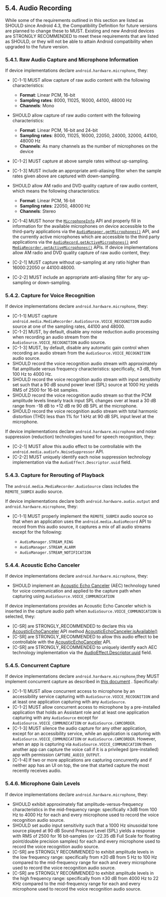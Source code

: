 ## 5.4\. Audio Recording

While some of the requirements outlined in this section are listed as SHOULD
since Android 4.3, the Compatibility Definition for future versions are planned
to change these to MUST. Existing and new Android devices are STRONGLY
RECOMMENDED to meet these requirements that are listed as SHOULD, or they
will not be able to attain Android compatibility when upgraded to the future
version.

### 5.4.1\. Raw Audio Capture and Microphone Information

If device implementations declare `android.hardware.microphone`, they:

*   [C-1-1] MUST allow capture of raw audio content with the following
characteristics:

     *   **Format**: Linear PCM, 16-bit
     *   **Sampling rates**: 8000, 11025, 16000, 44100, 48000 Hz
     *   **Channels**: Mono

*   SHOULD allow capture of raw audio content with the following
characteristics:
     *   **Format**: Linear PCM, 16-bit and 24-bit
     *   **Sampling rates**: 8000, 11025, 16000, 22050, 24000, 32000, 44100,
     48000 Hz
     *   **Channels**: As many channels as the number of microphones on the
     device

*   [C-1-2] MUST capture at above sample rates without up-sampling.
*   [C-1-3] MUST include an appropriate anti-aliasing filter when the
sample rates given above are captured with down-sampling.
*   SHOULD allow AM radio and DVD quality capture of raw audio content, which
means the following characteristics:

     *   **Format**: Linear PCM, 16-bit
     *   **Sampling rates**: 22050, 48000 Hz
     *   **Channels**: Stereo

*   [C-1-4] MUST honor the [`MicrophoneInfo`](
    https://developer.android.com/reference/android/media/MicrophoneInfo) API
    and properly fill in information for the available microphones on device
    accessible to the third-party applications via the
    [`AudioManager.getMicrophones()`](
    https://developer.android.com/reference/android/media/AudioManager#getMicrophones%28%29)
    API, and the currently active microphones which are accessible to the third
    party applications via the [`AudioRecord.getActiveMicrophones()`](
    https://developer.android.com/reference/android/media/AudioRecord#getActiveMicrophones%28%29)
    and [`MediaRecorder.getActiveMicrophones()`](https://developer.android.com/reference/android/media/MediaRecorder#getActiveMicrophones%28%29)
    APIs.
If device implementations allow AM radio and DVD quality capture of raw audio
content, they:

*   [C-2-1] MUST capture without up-sampling at any ratio higher
than 16000:22050 or 44100:48000.
*   [C-2-2] MUST include an appropriate anti-aliasing filter for any
up-sampling or down-sampling.

### 5.4.2\. Capture for Voice Recognition

If device implementations declare `android.hardware.microphone`, they:

*   [C-1-1] MUST capture
    `android.media.MediaRecorder.AudioSource.VOICE_RECOGNITION` audio source at
    one of the sampling rates, 44100 and 48000.
*   [C-1-2] MUST, by default, disable any noise reduction audio processing when
    recording an audio stream from the `AudioSource.VOICE_RECOGNITION` audio
    source.
*   [C-1-3] MUST, by default, disable any automatic gain control when recording
    an audio stream from the `AudioSource.VOICE_RECOGNITION` audio source.
*   SHOULD record the voice recognition audio stream with approximately flat
    amplitude versus frequency characteristics: specifically, ±3 dB, from 100 Hz
    to 4000 Hz.
*   SHOULD record the voice recognition audio stream with input sensitivity set
    such that a 90 dB sound power level (SPL) source at 1000 Hz yields RMS of
    2500 for 16-bit samples.
*   SHOULD record the voice recognition audio stream so that the PCM amplitude
    levels linearly track input SPL changes over at least a 30 dB range from -18
    dB to +12 dB re 90 dB SPL at the microphone.
*   SHOULD record the voice recognition audio stream with total harmonic
    distortion (THD) less than 1% for 1 kHz at 90 dB SPL input level at the
    microphone.

If device implementations declare `android.hardware.microphone` and noise
suppression (reduction) technologies tuned for speech recognition, they:

*   [C-2-1] MUST allow this audio effect to be controllable with the
    `android.media.audiofx.NoiseSuppressor` API.
*   [C-2-2] MUST uniquely identify each noise suppression technology
    implementation via the `AudioEffect.Descriptor.uuid` field.

### 5.4.3\. Capture for Rerouting of Playback

The `android.media.MediaRecorder.AudioSource` class includes the `REMOTE_SUBMIX`
audio source.

If device implementations declare both `android.hardware.audio.output` and
`android.hardware.microphone`, they:

*   [C-1-1] MUST properly implement the `REMOTE_SUBMIX` audio source so that
when an application uses the `android.media.AudioRecord` API to record from this
audio source, it captures a mix of all audio streams except for the following:

    * `AudioManager.STREAM_RING`
    * `AudioManager.STREAM_ALARM`
    * `AudioManager.STREAM_NOTIFICATION`

### 5.4.4\. Acoustic Echo Canceler

If device implementations declare `android.hardware.microphone`, they:

*   SHOULD implement an [Acoustic Echo Canceler](https://en.wikipedia.org/wiki/Echo_suppression_and_cancellation)
(AEC) technology tuned for voice communication and applied to the capture path
when capturing using `AudioSource.VOICE_COMMUNICATION`

If device implementations provides an Acoustic Echo Canceler which is
inserted in the capture audio path when `AudioSource.VOICE_COMMUNICATION`
is selected, they:

*   [C-SR] are STRONGLY_RECOMMENDED to declare this via [AcousticEchoCanceler](https://developer.android.com/reference/android/media/audiofx/AcousticEchoCanceler)
API method [AcousticEchoCanceler.isAvailable()](https://developer.android.com/reference/android/media/audiofx/AcousticEchoCanceler.html#isAvailable())
*   [C-SR] are STRONGLY_RECOMMENDED to allow this audio effect to be
controllable with the [AcousticEchoCanceler](https://developer.android.com/reference/android/media/audiofx/AcousticEchoCanceler)
API.
*   [C-SR] are STRONGLY_RECOMMENDED to uniquely identify each AEC technology
implementation via the [AudioEffect.Descriptor.uuid](https://developer.android.com/reference/android/media/audiofx/AudioEffect.Descriptor.html#uuid)
field.

### 5.4.5\. Concurrent Capture

If device implementations declare `android.hardware.microphone`,they MUST
implement concurrent capture as described in [this document](
https://developer.android.com/guide/topics/media/sharing-audio-input)
. Specifically:

*   [C-1-1] MUST allow concurrent access to microphone by an accessibility
    service capturing with `AudioSource.VOICE_RECOGNITION` and at least one
    application capturing with any `AudioSource`.
*   [C-1-2] MUST allow concurrent access to microphone by a pre-installed
    application that holds an Assistant role and at least one application
    capturing with any `AudioSource` except for
    `AudioSource.VOICE_COMMUNICATION` or `AudioSource.CAMCORDER`.
*   [C-1-3] MUST silence the audio capture for any other application, except for
    an accessibility service, while an application is capturing with
    `AudioSource.VOICE_COMMUNICATION` or `AudioSource.CAMCORDER`. However, when
    an app is capturing via `AudioSource.VOICE_COMMUNICATION` then another app
    can capture the voice call if it is a privileged (pre-installed) app with
    permission `CAPTURE_AUDIO_OUTPUT`.
*   [C-1-4] If two or more applications are capturing concurrently and if
    neither app has an UI on top, the one that started capture the most recently
    receives audio.

### 5.4.6\. Microphone Gain Levels

If device implementations declare `android.hardware.microphone`, they:

*   SHOULD exhibit approximately flat amplitude-versus-frequency
    characteristics in the mid-frequency range: specifically ±3dB from 100
    Hz to 4000 Hz for each and every microphone used to record the voice
    recognition audio source.
*   SHOULD set audio input sensitivity such that a 1000 Hz sinusoidal
    tone source played at 90 dB Sound Pressure Level (SPL) yields a response
    with RMS of 2500 for 16 bit-samples (or -22.35 dB Full Scale for floating
    point/double precision samples) for each and every microphone used to
    record the voice recognition audio source.
*   [C-SR] are STRONGLY RECOMMENDED to exhibit amplitude levels in the low
    frequency range: specifically from ±20 dB from 5 Hz to 100 Hz compared
    to the mid-frequency range for each and every microphone used to record
    the voice recognition audio source.
*   [C-SR] are STRONGLY RECOMMENDED to exhibit amplitude levels in the
    high frequency range: specifically from ±30 dB from 4000 Hz to 22 KHz
    compared to the mid-frequency range for each and every microphone used
    to record the voice recognition audio source.
